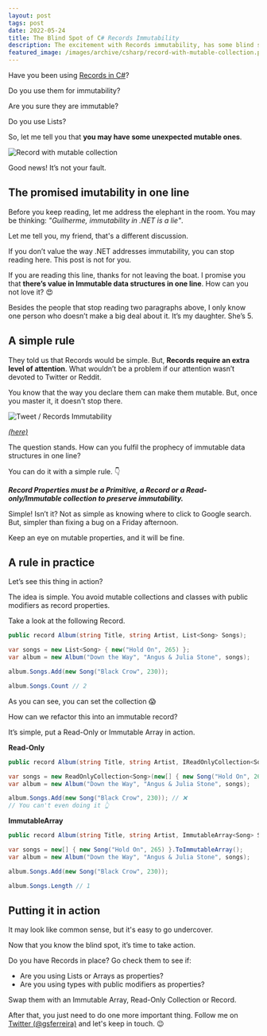 ```yaml
---
layout: post
tags: post
date: 2022-05-24
title: The Blind Spot of C# Records Immutability
description: The excitement with Records immutability, has some blind spots. It's easy to fall into a trap and break the desired immutability. Nevertheless, there's a simple rule that can bring a light on potential problems.
featured_image: /images/archive/csharp/record-with-mutable-collection.png
---
```


Have you been using [Records in C#](https://docs.microsoft.com/en-us/dotnet/csharp/language-reference/builtin-types/record)?

Do you use them for immutability?

Are you sure they are immutable?

Do you use Lists?

So, let me tell you that **you may have some unexpected mutable ones**.

![Record with mutable collection](/images/archive/csharp/record-with-mutable-collection.png)

Good news! It’s not your fault.

## The promised imutability in one line

Before you keep reading, let me address the elephant in the room. You may be thinking: _"Guilherme, immutability in .NET is a lie"_.

Let me tell you, my friend, that's a different discussion.

If you don’t value the way .NET addresses immutability, you can stop reading here. This post is not for you.

If you are reading this line, thanks for not leaving the boat. I promise you that **there’s value in Immutable data structures in one line**. How can you not love it? 😍

Besides the people that stop reading two paragraphs above, I only know one person who doesn’t make a big deal about it. It’s my daughter. She’s 5.

## A simple rule

They told us that Records would be simple. But, **Records require an extra level of attention**. What wouldn’t be a problem if our attention wasn’t devoted to Twitter or Reddit.

You know that the way you declare them can make them mutable. But, once you master it, it doesn't stop there.

![Tweet / Records Immutability](/images/archive/tweets/records-immutability.png)

_[(here)](https://twitter.com/gsferreira/status/1467045497441595393?s=20&t=2ELu4AZwZnuIV_qBwjZEcw)_

The question stands. How can you fulfil the prophecy of immutable data structures in one line?

You can do it with a simple rule. 👇

**_Record Properties must be a Primitive, a Record or a Read-only/Immutable collection to preserve immutability._**

Simple! Isn’t it? Not as simple as knowing where to click to Google search. But, simpler than fixing a bug on a Friday afternoon.

Keep an eye on mutable properties, and it will be fine.

## A rule in practice

Let’s see this thing in action?

The idea is simple. You avoid mutable collections and classes with public modifiers as record properties.

Take a look at the following Record.

```csharp
public record Album(string Title, string Artist, List<Song> Songs);

var songs = new List<Song> { new("Hold On", 265) };
var album = new Album("Down the Way", "Angus & Julia Stone", songs);

album.Songs.Add(new Song("Black Crow", 230));

album.Songs.Count // 2
```

As you can see, you can set the collection 😱

How can we refactor this into an immutable record?

It’s simple, put a Read-Only or Immutable Array in action.

**Read-Only**

```csharp
public record Album(string Title, string Artist, IReadOnlyCollection<Song> Songs);

var songs = new ReadOnlyCollection<Song>(new[] { new Song("Hold On", 265) });
var album = new Album("Down the Way", "Angus & Julia Stone", songs);

album.Songs.Add(new Song("Black Crow", 230)); // ❌
// You can't even doing it 👆
```

**ImmutableArray**

```csharp
public record Album(string Title, string Artist, ImmutableArray<Song> Songs);

var songs = new[] { new Song("Hold On", 265) }.ToImmutableArray();
var album = new Album("Down the Way", "Angus & Julia Stone", songs);

album.Songs.Add(new Song("Black Crow", 230));

album.Songs.Length // 1
```

## Putting it in action

It may look like common sense, but it's easy to go undercover.

Now that you know the blind spot, it’s time to take action.

Do you have Records in place? Go check them to see if:

- Are you using Lists or Arrays as properties?
- Are you using types with public modifiers as properties?

Swap them with an Immutable Array, Read-Only Collection or Record.

After that, you just need to do one more important thing. Follow me on [Twitter (@gsferreira)](https://twitter.com/gsferreira) and let's keep in touch. 😉
